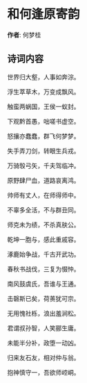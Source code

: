 # 和何逢原寄韵

**作者**: 何梦桂

## 诗词内容

世界归大壑，人事如奔淙。

浮生萃草木，万变成飘风。

触蛮两蜗国，王侯一蚁封。

下观黔首愚，咄嗟书虚空。

怒攘亦蠢蠢，群飞何梦梦。

失手弄刀剑，转眼生兵戎。

万骑彀弓矢，千夫驾临冲。

原野肆尸血，道路哀离鸿。

帅师有丈人，在师得师中。

不辜多全活，不与群丑同。

师克未为绩，不杀真肤公。

乾坤一胞与，感此重戚容。

涿鹿始争战，千古开武功。

春秋书战伐，三复为惙忡。

南风鼓虞氏，吾谁与王通。

击磬斯已矣，荷蒉犹可宗。

无用愧社栎，浪出羞涧松。

君谓叔孙智，人笑郦生庸。

未能半分补，政堕一动凶。

归来友石友，相对仲与翁。

抱神慎守一，吾欲师崆峒。

